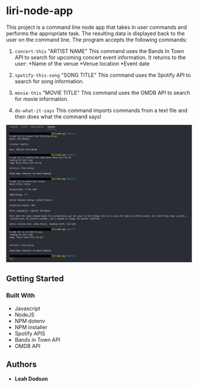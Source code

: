 # liri-node-app

This project is a command line node app that takes in user commands and performs the appropriate task. The resulting data is displayed back to the user on the command line. The program accepts the following commands:

1. `concert-this` "ARTIST NAME"
   This command uses the Bands In Town API to search for upcoming concert event information. It returns to the user:
   *Name of the venue
   *Venue location
   \*Event date

2. `spotify-this-song` "SONG TITLE"
   This command uses the Spotify API to search for song information.
3. `movie-this` "MOVIE TITLE"
   This command uses the OMDB API to search for movie information.
4. `do-what-it-says`
   This command imports commands from a text file and then does what the command says!

![working app](https://github.com/lmdodson/liri-node-app/blob/master/assets/commands.PNG)

## Getting Started

### Built With

-   Javascript
-   NodeJS
-   NPM dotenv
-   NPM installer
-   Spotify APIS
-   Bands in Town API
-   OMDB API

## Authors

-   **Leah Dodson**
